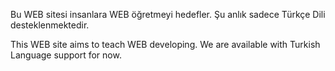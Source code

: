 Bu WEB sitesi insanlara WEB öğretmeyi hedefler. Şu anlık sadece Türkçe Dili desteklenmektedir.

This WEB site aims to teach WEB developing. We are available with Turkish Language support for now.
